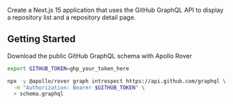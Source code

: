 Create a Next.js 15 application that uses the GitHub GraphQL API to display a repository list and a repository detail page.

## Getting Started

Download the public GitHub GraphQL schema with Apollo Rover

```bash
export GITHUB_TOKEN=ghp_your_token_here

npx -y @apollo/rover graph introspect https://api.github.com/graphql \
  -H "Authorization: Bearer $GITHUB_TOKEN" \
  > schema.graphql
```
